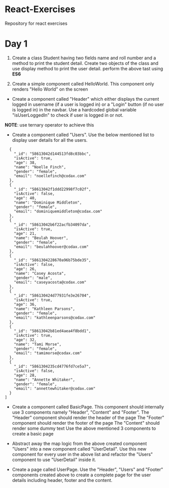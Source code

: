 # React-Exercises
Repository for react exercises

# Day 1

1. Create a class Student having two fields name and roll number and a method to print the student detail. Create two objects of the class and use display method to print the user detail. perform the above tast using **ES6**

2. Create a simple component called HelloWorld. This component only renders "Hello World" on the screen

* Create a component called "Header" which either displays the current logged in username (if a user is logged in) or a "Login" button (if no user is logged in) in the navbar.
Use a hardcoded global variable "isUserLoggedIn" to check if user is logged in or not. 

**NOTE**: use ternary operator to achieve this 

* Create a component called "Users". Use the below mentioned list to display user details for all the users.

```json[
  {
    "_id": "58613042d144513fd8c03bbc",
    "isActive": true,
    "age": 38,
    "name": "Noelle Finch",
    "gender": "female",
    "email": "noellefinch@codax.com"
  },
  {
    "_id": "58613042f1ddd22998f7c02f",
    "isActive": false,
    "age": 40,
    "name": "Dominique Middleton",
    "gender": "female",
    "email": "dominiquemiddleton@codax.com"
  },
  {
    "_id": "58613042b6f22acfb34097da",
    "isActive": true,
    "age": 21,
    "name": "Beulah Hoover",
    "gender": "female",
    "email": "beulahhoover@codax.com"
  },
  {
    "_id": "5861304228670a96b75bde35",
    "isActive": false,
    "age": 26,
    "name": "Casey Acosta",
    "gender": "male",
    "email": "caseyacosta@codax.com"
  },
  {
    "_id": "586130424d77931fe3e26704",
    "isActive": true,
    "age": 36,
    "name": "Kathleen Parsons",
    "gender": "female",
    "email": "kathleenparsons@codax.com"
  },
  {
    "_id": "58613042b81ed4aea4f8bdd1",
    "isActive": true,
    "age": 32,
    "name": "Tami Morse",
    "gender": "female",
    "email": "tamimorse@codax.com"
  },
  {
    "_id": "5861304235cd4776fd7ce5a7",
    "isActive": false,
    "age": 28,
    "name": "Annette Whitaker",
    "gender": "female",
    "email": "annettewhitaker@codax.com"
  }
]
```

* Create a component called BasicPage. This component should internally use 3 components namely "Header", "Content" and "Footer".
The "Header" component should render the header of the page
The "Footer" component should render the footer of the page
The "Content" should render some dummy text
Use the above mentioned 3 components to create a basic page

* Abstract away the map logic from the above created component "Users" into a new component called "UserDetail". Use this new component for every user in the above list and refactor the "Users" component to use "UserDetail" inside it.

* Create a page called UserPage. Use the "Header", "Users" and "Footer" components created above to create a complete page for the user details including header, footer and the content.
